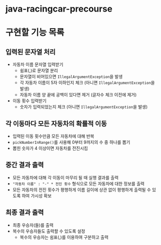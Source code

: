 # java-racingcar-precourse
# 구현할 기능 목록
## 입력된 문자열 처리
- 자동차 이름 문자열 입력받기
  - 쉼표(,)로 문자열 분리
  - 문자열이 비어있으면 `IllegalArgumentException`을 발생
  - 각 자동차 이름이 5자 이하인지 체크 (아니면 `IllegalArgumentException`을 발생)
  - 자동차 이름 양 끝에 공백이 있다면 제거 (글자수 체크 이전에 제거)
- 이동 횟수 입력받기
  - 숫자가 입력되었는지 체크 (아니면 `IllegalArgumentException`을 발생)

## 각 이동마다 모든 자동차의 확률적 이동
- 입력된 이동 횟수만큼 모든 자동차에 대해 반복
- `pickNumberInRange()`를 사용해 0부터 9까지의 수 중 하나를 뽑기
- 뽑힌 숫자가 4 이상이면 자동차를 전진시킴

## 중간 결과 출력
- 모든 자동차에 대해 각 이동이 마무리 될 때 실행 결과를 출력
- `"자동차 이름" : "-" * 전진 횟수` 형식으로 모든 자동차에 대한 정보를 출력
- 모든 자동차의 전진 횟수가 평행하게 이름 길이에 상관 없이 평행하게 출력될 수 있도록 하여 가시성 확보

## 최종 결과 출력
- 최종 우승자(들)를 출력
- 복수의 우승자들도 출력할 수 있도록 설정
  - 복수의 우승자는 쉼표(,)를 이용하여 구분하고 출력